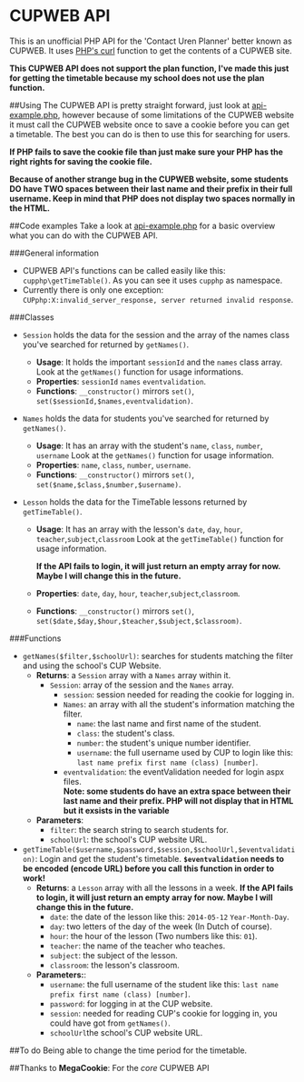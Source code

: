 CUPWEB API
=======

This is an unofficial PHP API for the 'Contact Uren Planner' better known as CUPWEB. It uses [PHP's curl](https://php.net/curl) function to get the contents of a CUPWEB site.

**This CUPWEB API does not support the plan function, I've made this just for getting the timetable because my school does not use the plan function.**

##Using
The CUPWEB API is pretty straight forward, just look at [api-example.php](api-example.php), however because of some limitations of the CUPWEB website it must call the CUPWEB website once to save a cookie before you can get a timetable. The best you can do is then to use this for searching for users.

**If PHP fails to save the cookie file than just make sure your PHP has the right rights for saving the cookie file.**

**Because of another strange bug in the CUPWEB website, some students DO have TWO spaces between their last name and their prefix in their full username. Keep in mind that PHP does not display two spaces normally in the HTML.**

##Code examples
Take a look at [api-example.php](api-example.php) for a basic overview what you can do with the CUPWEB API.

###General information
- CUPWEB API's functions can be called easily like this: `cupphp\getTimeTable()`. As you can see it uses `cupphp` as namespace.
- Currently there is only one exception: ``CUPphp:X:invalid_server_response, server returned invalid response``.

###Classes
- `Session` holds the data for the session and the array of the names class you've searched for returned by `getNames()`.
  - **Usage**: It holds the important `sessionId` and the `names` class array. Look at the `getNames()` function for usage informations.
  - **Properties**: `sessionId` `names` `eventvalidation`.
  - **Functions**: `__constructor()` mirrors `set()`, `set($sessionId,$names,eventvalidation)`.

- `Names` holds the data for students you've searched for returned by `getNames()`.
  - **Usage**: It has an array with the student's `name`, `class`, `number`, `username`  Look at the `getNames()` function for usage information. 
  - **Properties**: `name`, `class`, `number`, `username`.
  - **Functions**: `__constructor()` mirrors `set()`, `set($name,$class,$number,$username)`.

- `Lesson` holds the data for the TimeTable lessons returned by `getTimeTable()`.
  - **Usage**: It has an array with the lesson's `date`, `day`, `hour`, `teacher`,`subject`,`classroom`  Look at the `getTimeTable()` function for usage information. 
    
    **If the API fails to login, it will just return an empty array for now. Maybe I will change this in the future.**
  - **Properties**: `date`, `day`, `hour`, `teacher`,`subject`,`classroom`.
  - **Functions**: `__constructor()` mirrors `set()`, `set($date,$day,$hour,$teacher,$subject,$classroom)`.

###Functions
- `getNames($filter,$schoolUrl)`: searches for students matching the filter and using the school's CUP Website.
  - **Returns**: a `Session` array with a `Names` array within it.
    - `Session`: array of the session and the `Names` array.
      - `session`: session needed for reading the cookie for logging in.
      - `Names`: an array with all the student's information matching the filter.
        - `name`: the last name and first name of the student.
        - `class`: the student's class.
        - `number`: the student's unique number identifier.
        - `username`: the full username used by CUP to login like this: `last name prefix first name (class) [number]`.
      - `eventvalidation`: the eventValidation needed for login aspx files.        
**Note: some students do have an extra space between their last name and their prefix. PHP will not display that in HTML but it exsists in the variable**
  - **Parameters**: 
    - `filter`: the search string to search students for.
    - `schoolUrl`: the school's CUP website URL.
- `getTimeTable($username,$password,$session,$schoolUrl,$eventvalidation)`: Login and get the student's timetable.
  **`$eventvalidation` needs to be encoded (encode URL) before you call this function in order to work!**
  - **Returns**: a `Lesson` array with all the lessons in a week.
        **If the API fails to login, it will just return an empty array for now. Maybe I will change this in the future.**
    - `date`: the date of the lesson like this: `2014-05-12` `Year-Month-Day`.
    -  `day`: two letters of the day of the week (In Dutch of course).
    -  `hour`: the hour of the lesson (Two numbers like this: `01`).
    -  `teacher`: the name of the teacher who teaches.
    -  `subject`: the subject of the lesson.
    -  `classroom`: the lesson's classroom.
  - **Parameters:**:
    - `username`: the full username of the student like this: `last name prefix first name (class) [number]`.
    - `password`: for logging in at the CUP website.
    - `session`: needed for reading CUP's cookie for logging in, you could have got from `getNames()`.
    - `schoolUrl`the school's CUP website URL.





##To do
Being able to change the time period for the timetable.

##Thanks to
**MegaCookie**: For the *core* CUPWEB API
